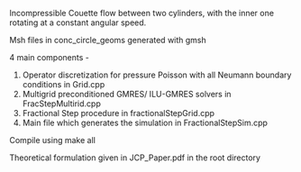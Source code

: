 Incompressible Couette flow between two cylinders, with the inner one rotating at a constant angular speed. 

Msh files in conc_circle_geoms generated with gmsh

4 main components - 
1. Operator discretization for pressure Poisson with all Neumann boundary conditions in Grid.cpp
2. Multigrid preconditioned GMRES/ ILU-GMRES solvers in FracStepMultirid.cpp
3. Fractional Step procedure in fractionalStepGrid.cpp
4. Main file which generates the simulation in FractionalStepSim.cpp

Compile using make all 

Theoretical formulation given in JCP_Paper.pdf in the root directory
